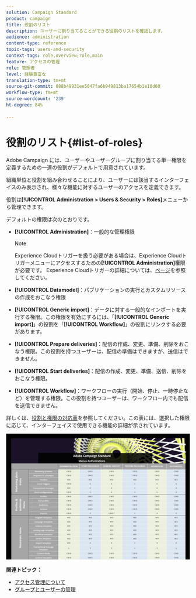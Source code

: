 ```yaml
---
solution: Campaign Standard
product: campaign
title: 役割のリスト
description: ユーザーに割り当てることができる役割のリストを確認します。
audience: administration
content-type: reference
topic-tags: users-and-security
context-tags: role,overview;role,main
feature: アクセスの管理
role: 管理者
level: 経験豊富な
translation-type: tm+mt
source-git-commit: 088b49931ee5047fa6b949813ba17654b1e10d60
workflow-type: tm+mt
source-wordcount: '239'
ht-degree: 84%

---
```



# 役割のリスト{#list-of-roles}

Adobe Campaign には、ユーザーやユーザーグループに割り当てる単一権限を定義するための一連の役割がデフォルトで用意されています。

組織単位と役割を組み合わせることにより、ユーザーには該当するインターフェイスのみ表示され、様々な機能に対するユーザーのアクセスを定義できます。

役割は&#x200B;**[!UICONTROL Administration > Users & Security > Roles]**&#x200B;メニューから管理できます。

デフォルトの権限は次のとおりです。

* **[!UICONTROL Administration]**：一般的な管理権限

   >[!NOTE]
   >
   >Experience Cloudトリガーを扱う必要がある場合は、Experience Cloudトリガーメニューにアクセスするための&#x200B;**[!UICONTROL Administration]**&#x200B;権限が必要です。 Experience Cloudトリガーの詳細については、[ページ](../../integrating/using/about-adobe-experience-cloud-triggers.md)を参照してください。

* **[!UICONTROL Datamodel]**：パブリケーションの実行とカスタムリソースの作成をおこなう権限
* **[!UICONTROL Generic import]**：データに対する一般的なインポートを実行する権限。この権限を有効にするには、「**[!UICONTROL Generic import]**」の役割を「**[!UICONTROL Workflow]**」の役割にリンクする必要があります。
* **[!UICONTROL Prepare deliveries]**：配信の作成、変更、準備、削除をおこなう権限。この役割を持つユーザーは、配信の準備はできますが、送信はできません。
* **[!UICONTROL Start deliveries]**：配信の作成、変更、準備、送信、削除をおこなう権限。
* **[!UICONTROL Workflow]**：ワークフローの実行（開始、停止、一時停止など）を管理する権限。この役割を持つユーザーは、ワークフロー内でも配信を送信できません。

詳しくは、[役割と権限の対応表](/help/administration/using/assets/acs_rights.pdf)を参照してください。この表には、選択した権限に応じて、インターフェイスで使用できる機能の詳細が示されています。

[![画像](assets/user_management_3.png)](https://experienceleague.adobe.com/docs/campaign-standard/assets/acs_rights.pdf?lang=en)

**関連トピック：**

* [アクセス管理について](../../administration/using/about-access-management.md)
* [グループとユーザーの管理](../../administration/using/managing-groups-and-users.md)
